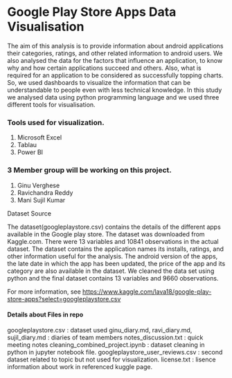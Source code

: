 # Google Play Store Apps Data Visualisation

The aim of this analysis is to provide information about android applications their categories, ratings, and other related information to android users. We also analysed the data for the factors that influence an application, to know why and how certain applications succeed and others. Also, what is required for an application to be considered as successfully topping charts. So, we used dashboards to visualize the information that can be understandable to people even with less technical knowledge. In this study we analysed data using python programming language and we used three different tools for visualisation.

### Tools used for visualization.

1. Microsoft Excel
2. Tablau
3. Power BI

### 3 Member group will be working on this project.

1. Ginu Verghese
2. Ravichandra Reddy
3. Mani Sujil Kumar

Dataset Source

The dataset(googleplaystore.csv) contains the details of the different apps available in the Google play store. The dataset was downloaded from Kaggle.com. There were 13 variables and 10841 observations in the actual dataset. The dataset contains the application names its installs, ratings, and other information useful for the analysis. The android version of the apps, the late date in which the app has been updated, the price of the app and its category are also available in the dataset. We cleaned the data set using python and the final dataset contains 13 variables and 9660 observations.

For more information, see <https://www.kaggle.com/lava18/google-play-store-apps?select=googleplaystore.csv>

#### Details about Files in repo

googleplaystore.csv : dataset used
ginu_diary.md, ravi_diary.md, sujil_diary.md : diaries of team members
notes_discussion.txt : quick meeting notes
cleaning_combined_project.ipynb : dataset cleaning in python in jupyter notebook file.
googleplaystore_user_reviews.csv : second dataset related to topic but not used for visualization.
license.txt : lisence information about work in referenced kuggle page.